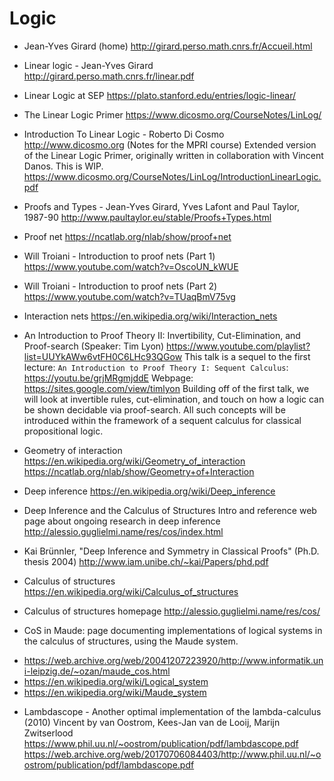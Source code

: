 # Logic

* Jean-Yves Girard (home)
http://girard.perso.math.cnrs.fr/Accueil.html

* Linear logic - Jean-Yves Girard
http://girard.perso.math.cnrs.fr/linear.pdf

* Linear Logic at SEP
https://plato.stanford.edu/entries/logic-linear/

* The Linear Logic Primer
https://www.dicosmo.org/CourseNotes/LinLog/

* Introduction To Linear Logic - Roberto Di Cosmo http://www.dicosmo.org
(Notes for the MPRI course) Extended version of the Linear Logic Primer, originally written in collaboration with Vincent Danos. This is WIP.
https://www.dicosmo.org/CourseNotes/LinLog/IntroductionLinearLogic.pdf


* Proofs and Types - Jean-Yves Girard, Yves Lafont and Paul Taylor, 1987-90
http://www.paultaylor.eu/stable/Proofs+Types.html

* Proof net
https://ncatlab.org/nlab/show/proof+net

* Will Troiani - Introduction to proof nets (Part 1)
https://www.youtube.com/watch?v=OscoUN_kWUE
* Will Troiani - Introduction to proof nets (Part 2)
https://www.youtube.com/watch?v=TUaqBmV75vg

* Interaction nets
https://en.wikipedia.org/wiki/Interaction_nets

* An Introduction to Proof Theory II: Invertibility, Cut-Elimination, and Proof-search (Speaker: Tim Lyon)
https://www.youtube.com/playlist?list=UUYkAWw6vtFH0C6LHc93QGow
This talk is a sequel to the first lecture:
`An Introduction to Proof Theory I: Sequent Calculus`:
https://youtu.be/grjMRgmjddE
Webpage: https://sites.google.com/view/timlyon
Building off of the first talk, we will look at invertible rules, cut-elimination, and touch on how a logic can be shown decidable via proof-search. All such concepts will be introduced within the framework of a sequent calculus for classical propositional logic.

* Geometry of interaction 
https://en.wikipedia.org/wiki/Geometry_of_interaction
https://ncatlab.org/nlab/show/Geometry+of+Interaction

* Deep inference
https://en.wikipedia.org/wiki/Deep_inference
* Deep Inference and the Calculus of Structures Intro
and reference web page about ongoing research in deep inference
http://alessio.guglielmi.name/res/cos/index.html
* Kai Brünnler, "Deep Inference and Symmetry in Classical Proofs"
(Ph.D. thesis 2004)
http://www.iam.unibe.ch/~kai/Papers/phd.pdf

* Calculus of structures
https://en.wikipedia.org/wiki/Calculus_of_structures

* Calculus of structures homepage
http://alessio.guglielmi.name/res/cos/

* CoS in Maude: page documenting implementations of logical systems in the calculus of structures, using the Maude system.
- https://web.archive.org/web/20041207223920/http://www.informatik.uni-leipzig.de/~ozan/maude_cos.html
- https://en.wikipedia.org/wiki/Logical_system
- https://en.wikipedia.org/wiki/Maude_system

* Lambdascope - Another optimal implementation of the lambda-calculus (2010)
Vincent by van Oostrom, Kees-Jan  van de Looij, Marijn Zwitserlood
https://www.phil.uu.nl/~oostrom/publication/pdf/lambdascope.pdf
https://web.archive.org/web/20170706084403/http://www.phil.uu.nl/~oostrom/publication/pdf/lambdascope.pdf
